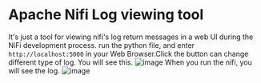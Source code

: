 # Apache Nifi Log viewing tool
It's just a tool for viewing nifi's log return messages in a web UI during the NiFi development process.
run the python file, and enter `http://localhost:5000` in your Web Browser.Click the button can change different type of log.
You will see this.
![image](https://hackmd.io/_uploads/B18ZXi6da.png)
When you run the nifi, you will see the log.
![image](https://hackmd.io/_uploads/rkTyEopOp.png)
